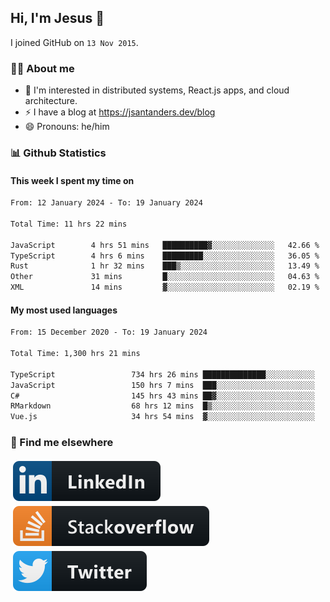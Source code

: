 ## Hi, I'm Jesus 👋

I joined GitHub on `13 Nov 2015`.

<!-- Talking about you -->

### 👨‍💻 About me

- 👦 I'm interested in distributed systems, React.js apps, and cloud architecture.
- ⚡️ I have a blog at <https://jsantanders.dev/blog>
- 😄 Pronouns: he/him

### 📊 Github Statistics

#### This week I spent my time on

<!--START_SECTION:weekly-->

```txt
From: 12 January 2024 - To: 19 January 2024

Total Time: 11 hrs 22 mins

JavaScript        4 hrs 51 mins   ██████████▓░░░░░░░░░░░░░░   42.66 %
TypeScript        4 hrs 6 mins    █████████░░░░░░░░░░░░░░░░   36.05 %
Rust              1 hr 32 mins    ███▒░░░░░░░░░░░░░░░░░░░░░   13.49 %
Other             31 mins         █░░░░░░░░░░░░░░░░░░░░░░░░   04.63 %
XML               14 mins         ▓░░░░░░░░░░░░░░░░░░░░░░░░   02.19 %
```

<!--END_SECTION:weekly-->

#### My most used languages

<!--START_SECTION:alltime-->

```txt
From: 15 December 2020 - To: 19 January 2024

Total Time: 1,300 hrs 21 mins

TypeScript                 734 hrs 26 mins ██████████████░░░░░░░░░░░   56.48 %
JavaScript                 150 hrs 7 mins  ███░░░░░░░░░░░░░░░░░░░░░░   11.54 %
C#                         145 hrs 43 mins ██▓░░░░░░░░░░░░░░░░░░░░░░   11.21 %
RMarkdown                  68 hrs 12 mins  █▒░░░░░░░░░░░░░░░░░░░░░░░   05.24 %
Vue.js                     34 hrs 54 mins  ▓░░░░░░░░░░░░░░░░░░░░░░░░   02.69 %
```

<!--END_SECTION:alltime-->

### 📢 Find me elsewhere

<p>
  <a target="_blank" href="https://linkedin.com/in/jsantanders">
    <img src="https://github.com/jsantanders/jsantanders/blob/master/img/linkedin.svg" alt="LinkedIn" style="vertical-align:top; margin:4px">
  </a>
  
  <a target="_blank" href="https://stackoverflow.com/users/7318331/jesus-santander">
    <img src="https://github.com/jsantanders/jsantanders/blob/master/img/stackoverflow.svg" alt="StackOverflow" style="vertical-align:top; margin:4px">
  </a>
  
  <a target="_blank" href="http://twitter.com/jsantanders">
    <img src="https://github.com/jsantanders/jsantanders/blob/master/img/twitter.svg" alt="Twitter" style="vertical-align:top; margin:4px">
  </a>
</p>
